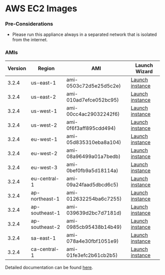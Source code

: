 AWS EC2 Images
==============

### Pre-Considerations

  * Please run this appliance always in a separated network that is isolated from the internet.

### AMIs

| Version   | Region         | AMI                   | Launch Wizard                                                                                                                      |
| --------- | --------       | -----                 | -------------                                                                                                                      |
| 3.2.4     | us-east-1      | ami-0503c72d5e25d5c2e) | [Launch instance](https://console.aws.amazon.com/ec2/v2/home?region=us-east-1#LaunchInstanceWizard:ami=ami-0503c72d5e25d5c2e)      |
| 3.2.4     | us-east-2      | ami-010ad7efce052bc95) | [Launch instance](https://console.aws.amazon.com/ec2/v2/home?region=us-east-2#LaunchInstanceWizard:ami=ami-010ad7efce052bc95)      |
| 3.2.4     | us-west-1      | ami-00cc4ac29032242f6) | [Launch instance](https://console.aws.amazon.com/ec2/v2/home?region=us-west-1#LaunchInstanceWizard:ami=ami-00cc4ac29032242f6)      |
| 3.2.4     | us-west-2      | ami-0f6f3aff895cdd494) | [Launch instance](https://console.aws.amazon.com/ec2/v2/home?region=us-west-2#LaunchInstanceWizard:ami=ami-0f6f3aff895cdd494)      |
| 3.2.4     | eu-west-1      | ami-05d835310eba8a104) | [Launch instance](https://console.aws.amazon.com/ec2/v2/home?region=eu-west-1#LaunchInstanceWizard:ami=ami-05d835310eba8a104)      |
| 3.2.4     | eu-west-2      | ami-08a96499a01a7bedb) | [Launch instance](https://console.aws.amazon.com/ec2/v2/home?region=eu-west-2#LaunchInstanceWizard:ami=ami-08a96499a01a7bedb)      |
| 3.2.4     | eu-west-3      | ami-0bef0fb9a5d18114a) | [Launch instance](https://console.aws.amazon.com/ec2/v2/home?region=eu-west-3#LaunchInstanceWizard:ami=ami-0bef0fb9a5d18114a)      |
| 3.2.4     | eu-central-1   | ami-09a24faad5dbcd6c5) | [Launch instance](https://console.aws.amazon.com/ec2/v2/home?region=eu-central-1#LaunchInstanceWizard:ami=ami-09a24faad5dbcd6c5)   |
| 3.2.4     | ap-northeast-1 | ami-012632254ba6c7255) | [Launch instance](https://console.aws.amazon.com/ec2/v2/home?region=ap-northeast-1#LaunchInstanceWizard:ami=ami-012632254ba6c7255) |
| 3.2.4     | ap-southeast-1 | ami-039639d2bc7d7181d) | [Launch instance](https://console.aws.amazon.com/ec2/v2/home?region=ap-southeast-1#LaunchInstanceWizard:ami=ami-039639d2bc7d7181d) |
| 3.2.4     | ap-southeast-2 | ami-0985cb95438b14b49) | [Launch instance](https://console.aws.amazon.com/ec2/v2/home?region=ap-southeast-2#LaunchInstanceWizard:ami=ami-0985cb95438b14b49) |
| 3.2.4     | sa-east-1      | ami-078a4e30fbf1051e9) | [Launch instance](https://console.aws.amazon.com/ec2/v2/home?region=sa-east-1#LaunchInstanceWizard:ami=ami-078a4e30fbf1051e9)      |
| 3.2.4     | ca-central-1   | ami-01fe3efc2b61cb2b5) | [Launch instance](https://console.aws.amazon.com/ec2/v2/home?region=ca-central-1#LaunchInstanceWizard:ami=ami-01fe3efc2b61cb2b5)   |

Detailed documentation can be found [here](http://docs.graylog.org/en/3.2/pages/installation/aws.html).
